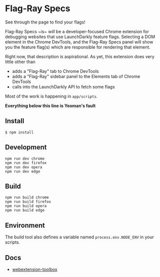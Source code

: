 # Flag-Ray Specs

See through the page to find your flags! 

Flag-Ray Specs ~is~ _will_ be a developer-focused Chrome extension for debugging websites that use LaunchDarkly feature flags. Selecting a DOM element in the Chrome DevTools, and the Flag-Ray Specs panel will show you the feature flag(s) which are responsible for rendering that element.

Right now, that description is aspirational. As yet, this extension does very little other than

* adds a "Flag-Ray" tab to Chrome DevTools
* adds a "Flag-Ray" sidebar panel to the Elements tab of Chrome DevTools
* calls into the LaunchDarkly API to fetch some flags

Most of the work is happening in `app/scripts`.

**Everything below this line is Yeoman's fault**

## Install

	$ npm install

## Development

    npm run dev chrome
    npm run dev firefox
    npm run dev opera
    npm run dev edge

## Build

    npm run build chrome
    npm run build firefox
    npm run build opera
    npm run build edge

## Environment

The build tool also defines a variable named `process.env.NODE_ENV` in your scripts. 

## Docs

* [webextension-toolbox](https://github.com/HaNdTriX/webextension-toolbox)
